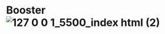 # Booster![127 0 0 1_5500_index html (2)](https://user-images.githubusercontent.com/98770963/194396895-433a4ae7-3368-43c1-9576-9ee8f59ec6ec.png)
